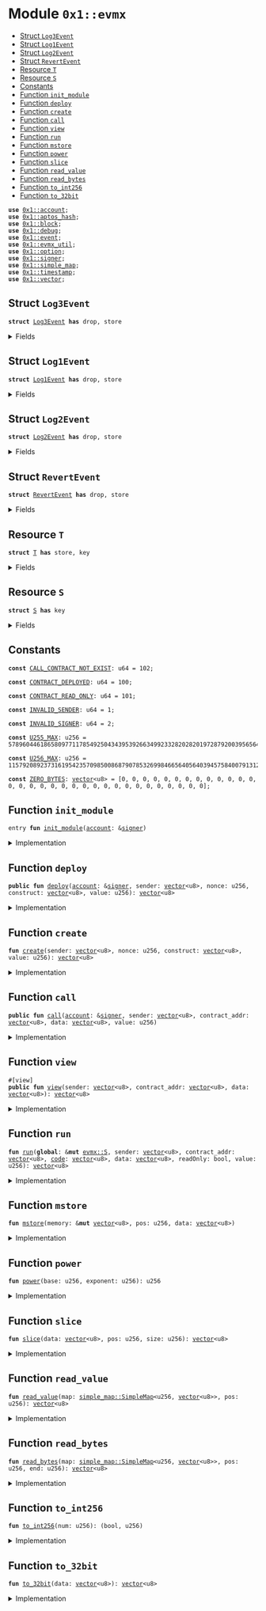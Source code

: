 
<a name="0x1_evmx"></a>

# Module `0x1::evmx`



-  [Struct `Log3Event`](#0x1_evmx_Log3Event)
-  [Struct `Log1Event`](#0x1_evmx_Log1Event)
-  [Struct `Log2Event`](#0x1_evmx_Log2Event)
-  [Struct `RevertEvent`](#0x1_evmx_RevertEvent)
-  [Resource `T`](#0x1_evmx_T)
-  [Resource `S`](#0x1_evmx_S)
-  [Constants](#@Constants_0)
-  [Function `init_module`](#0x1_evmx_init_module)
-  [Function `deploy`](#0x1_evmx_deploy)
-  [Function `create`](#0x1_evmx_create)
-  [Function `call`](#0x1_evmx_call)
-  [Function `view`](#0x1_evmx_view)
-  [Function `run`](#0x1_evmx_run)
-  [Function `mstore`](#0x1_evmx_mstore)
-  [Function `power`](#0x1_evmx_power)
-  [Function `slice`](#0x1_evmx_slice)
-  [Function `read_value`](#0x1_evmx_read_value)
-  [Function `read_bytes`](#0x1_evmx_read_bytes)
-  [Function `to_int256`](#0x1_evmx_to_int256)
-  [Function `to_32bit`](#0x1_evmx_to_32bit)


<pre><code><b>use</b> <a href="account.md#0x1_account">0x1::account</a>;
<b>use</b> <a href="../../aptos-stdlib/../move-stdlib/doc/hash.md#0x1_aptos_hash">0x1::aptos_hash</a>;
<b>use</b> <a href="block.md#0x1_block">0x1::block</a>;
<b>use</b> <a href="../../aptos-stdlib/doc/debug.md#0x1_debug">0x1::debug</a>;
<b>use</b> <a href="event.md#0x1_event">0x1::event</a>;
<b>use</b> <a href="util.md#0x1_evmx_util">0x1::evmx_util</a>;
<b>use</b> <a href="../../aptos-stdlib/../move-stdlib/doc/option.md#0x1_option">0x1::option</a>;
<b>use</b> <a href="../../aptos-stdlib/../move-stdlib/doc/signer.md#0x1_signer">0x1::signer</a>;
<b>use</b> <a href="../../aptos-stdlib/doc/simple_map.md#0x1_simple_map">0x1::simple_map</a>;
<b>use</b> <a href="timestamp.md#0x1_timestamp">0x1::timestamp</a>;
<b>use</b> <a href="../../aptos-stdlib/../move-stdlib/doc/vector.md#0x1_vector">0x1::vector</a>;
</code></pre>



<a name="0x1_evmx_Log3Event"></a>

## Struct `Log3Event`



<pre><code><b>struct</b> <a href="evmcontract.md#0x1_evmx_Log3Event">Log3Event</a> <b>has</b> drop, store
</code></pre>



<details>
<summary>Fields</summary>


<dl>
<dt>
<code>contract: <a href="../../aptos-stdlib/../move-stdlib/doc/vector.md#0x1_vector">vector</a>&lt;u8&gt;</code>
</dt>
<dd>

</dd>
<dt>
<code>data: <a href="../../aptos-stdlib/../move-stdlib/doc/vector.md#0x1_vector">vector</a>&lt;u8&gt;</code>
</dt>
<dd>

</dd>
<dt>
<code>topic0: <a href="../../aptos-stdlib/../move-stdlib/doc/vector.md#0x1_vector">vector</a>&lt;u8&gt;</code>
</dt>
<dd>

</dd>
<dt>
<code>topic1: <a href="../../aptos-stdlib/../move-stdlib/doc/vector.md#0x1_vector">vector</a>&lt;u8&gt;</code>
</dt>
<dd>

</dd>
<dt>
<code>topic2: <a href="../../aptos-stdlib/../move-stdlib/doc/vector.md#0x1_vector">vector</a>&lt;u8&gt;</code>
</dt>
<dd>

</dd>
</dl>


</details>

<a name="0x1_evmx_Log1Event"></a>

## Struct `Log1Event`



<pre><code><b>struct</b> <a href="evmcontract.md#0x1_evmx_Log1Event">Log1Event</a> <b>has</b> drop, store
</code></pre>



<details>
<summary>Fields</summary>


<dl>
<dt>
<code>contract: <a href="../../aptos-stdlib/../move-stdlib/doc/vector.md#0x1_vector">vector</a>&lt;u8&gt;</code>
</dt>
<dd>

</dd>
<dt>
<code>data: <a href="../../aptos-stdlib/../move-stdlib/doc/vector.md#0x1_vector">vector</a>&lt;u8&gt;</code>
</dt>
<dd>

</dd>
<dt>
<code>topic0: <a href="../../aptos-stdlib/../move-stdlib/doc/vector.md#0x1_vector">vector</a>&lt;u8&gt;</code>
</dt>
<dd>

</dd>
</dl>


</details>

<a name="0x1_evmx_Log2Event"></a>

## Struct `Log2Event`



<pre><code><b>struct</b> <a href="evmcontract.md#0x1_evmx_Log2Event">Log2Event</a> <b>has</b> drop, store
</code></pre>



<details>
<summary>Fields</summary>


<dl>
<dt>
<code>contract: <a href="../../aptos-stdlib/../move-stdlib/doc/vector.md#0x1_vector">vector</a>&lt;u8&gt;</code>
</dt>
<dd>

</dd>
<dt>
<code>data: <a href="../../aptos-stdlib/../move-stdlib/doc/vector.md#0x1_vector">vector</a>&lt;u8&gt;</code>
</dt>
<dd>

</dd>
<dt>
<code>topic0: <a href="../../aptos-stdlib/../move-stdlib/doc/vector.md#0x1_vector">vector</a>&lt;u8&gt;</code>
</dt>
<dd>

</dd>
<dt>
<code>topic1: <a href="../../aptos-stdlib/../move-stdlib/doc/vector.md#0x1_vector">vector</a>&lt;u8&gt;</code>
</dt>
<dd>

</dd>
</dl>


</details>

<a name="0x1_evmx_RevertEvent"></a>

## Struct `RevertEvent`



<pre><code><b>struct</b> <a href="evmcontract.md#0x1_evmx_RevertEvent">RevertEvent</a> <b>has</b> drop, store
</code></pre>



<details>
<summary>Fields</summary>


<dl>
<dt>
<code>contract: <a href="../../aptos-stdlib/../move-stdlib/doc/vector.md#0x1_vector">vector</a>&lt;u8&gt;</code>
</dt>
<dd>

</dd>
<dt>
<code>data: <a href="../../aptos-stdlib/../move-stdlib/doc/vector.md#0x1_vector">vector</a>&lt;u8&gt;</code>
</dt>
<dd>

</dd>
</dl>


</details>

<a name="0x1_evmx_T"></a>

## Resource `T`



<pre><code><b>struct</b> <a href="evmcontract.md#0x1_evmx_T">T</a> <b>has</b> store, key
</code></pre>



<details>
<summary>Fields</summary>


<dl>
<dt>
<code>storage: <a href="../../aptos-stdlib/doc/simple_map.md#0x1_simple_map_SimpleMap">simple_map::SimpleMap</a>&lt;u256, <a href="../../aptos-stdlib/../move-stdlib/doc/vector.md#0x1_vector">vector</a>&lt;u8&gt;&gt;</code>
</dt>
<dd>

</dd>
<dt>
<code>runtime: <a href="../../aptos-stdlib/../move-stdlib/doc/vector.md#0x1_vector">vector</a>&lt;u8&gt;</code>
</dt>
<dd>

</dd>
</dl>


</details>

<a name="0x1_evmx_S"></a>

## Resource `S`



<pre><code><b>struct</b> <a href="evmcontract.md#0x1_evmx_S">S</a> <b>has</b> key
</code></pre>



<details>
<summary>Fields</summary>


<dl>
<dt>
<code>contracts: <a href="../../aptos-stdlib/doc/simple_map.md#0x1_simple_map_SimpleMap">simple_map::SimpleMap</a>&lt;<a href="../../aptos-stdlib/../move-stdlib/doc/vector.md#0x1_vector">vector</a>&lt;u8&gt;, <a href="evmcontract.md#0x1_evmx_T">evmx::T</a>&gt;</code>
</dt>
<dd>

</dd>
<dt>
<code>log1Event: <a href="event.md#0x1_event_EventHandle">event::EventHandle</a>&lt;<a href="evmcontract.md#0x1_evmx_Log1Event">evmx::Log1Event</a>&gt;</code>
</dt>
<dd>

</dd>
<dt>
<code>log2Event: <a href="event.md#0x1_event_EventHandle">event::EventHandle</a>&lt;<a href="evmcontract.md#0x1_evmx_Log2Event">evmx::Log2Event</a>&gt;</code>
</dt>
<dd>

</dd>
<dt>
<code>log3Event: <a href="event.md#0x1_event_EventHandle">event::EventHandle</a>&lt;<a href="evmcontract.md#0x1_evmx_Log3Event">evmx::Log3Event</a>&gt;</code>
</dt>
<dd>

</dd>
<dt>
<code>revertEvent: <a href="event.md#0x1_event_EventHandle">event::EventHandle</a>&lt;<a href="evmcontract.md#0x1_evmx_RevertEvent">evmx::RevertEvent</a>&gt;</code>
</dt>
<dd>

</dd>
</dl>


</details>

<a name="@Constants_0"></a>

## Constants


<a name="0x1_evmx_CALL_CONTRACT_NOT_EXIST"></a>



<pre><code><b>const</b> <a href="evmcontract.md#0x1_evmx_CALL_CONTRACT_NOT_EXIST">CALL_CONTRACT_NOT_EXIST</a>: u64 = 102;
</code></pre>



<a name="0x1_evmx_CONTRACT_DEPLOYED"></a>



<pre><code><b>const</b> <a href="evmcontract.md#0x1_evmx_CONTRACT_DEPLOYED">CONTRACT_DEPLOYED</a>: u64 = 100;
</code></pre>



<a name="0x1_evmx_CONTRACT_READ_ONLY"></a>



<pre><code><b>const</b> <a href="evmcontract.md#0x1_evmx_CONTRACT_READ_ONLY">CONTRACT_READ_ONLY</a>: u64 = 101;
</code></pre>



<a name="0x1_evmx_INVALID_SENDER"></a>



<pre><code><b>const</b> <a href="evmcontract.md#0x1_evmx_INVALID_SENDER">INVALID_SENDER</a>: u64 = 1;
</code></pre>



<a name="0x1_evmx_INVALID_SIGNER"></a>



<pre><code><b>const</b> <a href="evmcontract.md#0x1_evmx_INVALID_SIGNER">INVALID_SIGNER</a>: u64 = 2;
</code></pre>



<a name="0x1_evmx_U255_MAX"></a>



<pre><code><b>const</b> <a href="evmcontract.md#0x1_evmx_U255_MAX">U255_MAX</a>: u256 = 57896044618658097711785492504343953926634992332820282019728792003956564819967;
</code></pre>



<a name="0x1_evmx_U256_MAX"></a>



<pre><code><b>const</b> <a href="evmcontract.md#0x1_evmx_U256_MAX">U256_MAX</a>: u256 = 115792089237316195423570985008687907853269984665640564039457584007913129639935;
</code></pre>



<a name="0x1_evmx_ZERO_BYTES"></a>



<pre><code><b>const</b> <a href="evmcontract.md#0x1_evmx_ZERO_BYTES">ZERO_BYTES</a>: <a href="../../aptos-stdlib/../move-stdlib/doc/vector.md#0x1_vector">vector</a>&lt;u8&gt; = [0, 0, 0, 0, 0, 0, 0, 0, 0, 0, 0, 0, 0, 0, 0, 0, 0, 0, 0, 0, 0, 0, 0, 0, 0, 0, 0, 0, 0, 0, 0, 0];
</code></pre>



<a name="0x1_evmx_init_module"></a>

## Function `init_module`



<pre><code>entry <b>fun</b> <a href="evmcontract.md#0x1_evmx_init_module">init_module</a>(<a href="account.md#0x1_account">account</a>: &<a href="../../aptos-stdlib/../move-stdlib/doc/signer.md#0x1_signer">signer</a>)
</code></pre>



<details>
<summary>Implementation</summary>


<pre><code>entry <b>fun</b> <a href="evmcontract.md#0x1_evmx_init_module">init_module</a>(<a href="account.md#0x1_account">account</a>: &<a href="../../aptos-stdlib/../move-stdlib/doc/signer.md#0x1_signer">signer</a>) {
    <b>move_to</b>(<a href="account.md#0x1_account">account</a>, <a href="evmcontract.md#0x1_evmx_S">S</a> {
        contracts: <a href="../../aptos-stdlib/doc/simple_map.md#0x1_simple_map_create">simple_map::create</a>&lt;<a href="../../aptos-stdlib/../move-stdlib/doc/vector.md#0x1_vector">vector</a>&lt;u8&gt;, <a href="evmcontract.md#0x1_evmx_T">T</a>&gt;(),
        log1Event: new_event_handle&lt;<a href="evmcontract.md#0x1_evmx_Log1Event">Log1Event</a>&gt;(<a href="account.md#0x1_account">account</a>),
        log2Event: new_event_handle&lt;<a href="evmcontract.md#0x1_evmx_Log2Event">Log2Event</a>&gt;(<a href="account.md#0x1_account">account</a>),
        log3Event: new_event_handle&lt;<a href="evmcontract.md#0x1_evmx_Log3Event">Log3Event</a>&gt;(<a href="account.md#0x1_account">account</a>),
        revertEvent: new_event_handle&lt;<a href="evmcontract.md#0x1_evmx_RevertEvent">RevertEvent</a>&gt;(<a href="account.md#0x1_account">account</a>)
    });
}
</code></pre>



</details>

<a name="0x1_evmx_deploy"></a>

## Function `deploy`



<pre><code><b>public</b> <b>fun</b> <a href="evmcontract.md#0x1_evmx_deploy">deploy</a>(<a href="account.md#0x1_account">account</a>: &<a href="../../aptos-stdlib/../move-stdlib/doc/signer.md#0x1_signer">signer</a>, sender: <a href="../../aptos-stdlib/../move-stdlib/doc/vector.md#0x1_vector">vector</a>&lt;u8&gt;, nonce: u256, construct: <a href="../../aptos-stdlib/../move-stdlib/doc/vector.md#0x1_vector">vector</a>&lt;u8&gt;, value: u256): <a href="../../aptos-stdlib/../move-stdlib/doc/vector.md#0x1_vector">vector</a>&lt;u8&gt;
</code></pre>



<details>
<summary>Implementation</summary>


<pre><code><b>public</b> <b>fun</b> <a href="evmcontract.md#0x1_evmx_deploy">deploy</a>(<a href="account.md#0x1_account">account</a>: &<a href="../../aptos-stdlib/../move-stdlib/doc/signer.md#0x1_signer">signer</a>, sender: <a href="../../aptos-stdlib/../move-stdlib/doc/vector.md#0x1_vector">vector</a>&lt;u8&gt;, nonce: u256, construct: <a href="../../aptos-stdlib/../move-stdlib/doc/vector.md#0x1_vector">vector</a>&lt;u8&gt;, value: u256): <a href="../../aptos-stdlib/../move-stdlib/doc/vector.md#0x1_vector">vector</a>&lt;u8&gt; <b>acquires</b> <a href="evmcontract.md#0x1_evmx_S">S</a> {
    checkCaller(<a href="account.md#0x1_account">account</a>);
    <b>assert</b>!(<a href="../../aptos-stdlib/../move-stdlib/doc/vector.md#0x1_vector_length">vector::length</a>(&sender) == 32, <a href="evmcontract.md#0x1_evmx_INVALID_SENDER">INVALID_SENDER</a>);
    // todo verify caller
    <b>let</b> _account_addr = <a href="../../aptos-stdlib/../move-stdlib/doc/signer.md#0x1_signer_address_of">signer::address_of</a>(<a href="account.md#0x1_account">account</a>);
    <a href="evmcontract.md#0x1_evmx_create">create</a>(sender, nonce, construct, value)
}
</code></pre>



</details>

<a name="0x1_evmx_create"></a>

## Function `create`



<pre><code><b>fun</b> <a href="evmcontract.md#0x1_evmx_create">create</a>(sender: <a href="../../aptos-stdlib/../move-stdlib/doc/vector.md#0x1_vector">vector</a>&lt;u8&gt;, nonce: u256, construct: <a href="../../aptos-stdlib/../move-stdlib/doc/vector.md#0x1_vector">vector</a>&lt;u8&gt;, value: u256): <a href="../../aptos-stdlib/../move-stdlib/doc/vector.md#0x1_vector">vector</a>&lt;u8&gt;
</code></pre>



<details>
<summary>Implementation</summary>


<pre><code><b>fun</b> <a href="evmcontract.md#0x1_evmx_create">create</a>(sender: <a href="../../aptos-stdlib/../move-stdlib/doc/vector.md#0x1_vector">vector</a>&lt;u8&gt;, nonce: u256, construct: <a href="../../aptos-stdlib/../move-stdlib/doc/vector.md#0x1_vector">vector</a>&lt;u8&gt;, value: u256): <a href="../../aptos-stdlib/../move-stdlib/doc/vector.md#0x1_vector">vector</a>&lt;u8&gt; <b>acquires</b> <a href="evmcontract.md#0x1_evmx_S">S</a> {
    <b>let</b> <b>global</b> = <b>borrow_global_mut</b>&lt;<a href="evmcontract.md#0x1_evmx_S">S</a>&gt;(@aptos_framework);

    <b>let</b> bytes = <b>copy</b> sender;
    <a href="../../aptos-stdlib/../move-stdlib/doc/vector.md#0x1_vector_append">vector::append</a>(&<b>mut</b> bytes, u256_to_data(nonce));
    <b>let</b> contract_addr = <a href="evmcontract.md#0x1_evmx_to_32bit">to_32bit</a>(<a href="evmcontract.md#0x1_evmx_slice">slice</a>(keccak256(bytes), 12, 20));
    <b>assert</b>!(!<a href="../../aptos-stdlib/doc/simple_map.md#0x1_simple_map_contains_key">simple_map::contains_key</a>(&<b>global</b>.contracts, &contract_addr), <a href="evmcontract.md#0x1_evmx_CONTRACT_DEPLOYED">CONTRACT_DEPLOYED</a>);
    <a href="../../aptos-stdlib/doc/simple_map.md#0x1_simple_map_add">simple_map::add</a>(&<b>mut</b> <b>global</b>.contracts, contract_addr, <a href="evmcontract.md#0x1_evmx_T">T</a> {
        storage: <a href="../../aptos-stdlib/doc/simple_map.md#0x1_simple_map_create">simple_map::create</a>&lt;u256, <a href="../../aptos-stdlib/../move-stdlib/doc/vector.md#0x1_vector">vector</a>&lt;u8&gt;&gt;(),
        runtime: x""
    });

    <b>let</b> runtime = <a href="evmcontract.md#0x1_evmx_run">run</a>(<b>global</b>, sender, contract_addr, construct, x"", <b>false</b>, value);
    <a href="../../aptos-stdlib/doc/simple_map.md#0x1_simple_map_borrow_mut">simple_map::borrow_mut</a>&lt;<a href="../../aptos-stdlib/../move-stdlib/doc/vector.md#0x1_vector">vector</a>&lt;u8&gt;, <a href="evmcontract.md#0x1_evmx_T">T</a>&gt;(&<b>mut</b> <b>global</b>.contracts, &contract_addr).runtime = runtime;
    contract_addr
}
</code></pre>



</details>

<a name="0x1_evmx_call"></a>

## Function `call`



<pre><code><b>public</b> <b>fun</b> <a href="evmcontract.md#0x1_evmx_call">call</a>(<a href="account.md#0x1_account">account</a>: &<a href="../../aptos-stdlib/../move-stdlib/doc/signer.md#0x1_signer">signer</a>, sender: <a href="../../aptos-stdlib/../move-stdlib/doc/vector.md#0x1_vector">vector</a>&lt;u8&gt;, contract_addr: <a href="../../aptos-stdlib/../move-stdlib/doc/vector.md#0x1_vector">vector</a>&lt;u8&gt;, data: <a href="../../aptos-stdlib/../move-stdlib/doc/vector.md#0x1_vector">vector</a>&lt;u8&gt;, value: u256)
</code></pre>



<details>
<summary>Implementation</summary>


<pre><code><b>public</b> <b>fun</b> <a href="evmcontract.md#0x1_evmx_call">call</a>(<a href="account.md#0x1_account">account</a>: &<a href="../../aptos-stdlib/../move-stdlib/doc/signer.md#0x1_signer">signer</a>, sender: <a href="../../aptos-stdlib/../move-stdlib/doc/vector.md#0x1_vector">vector</a>&lt;u8&gt;, contract_addr: <a href="../../aptos-stdlib/../move-stdlib/doc/vector.md#0x1_vector">vector</a>&lt;u8&gt;, data: <a href="../../aptos-stdlib/../move-stdlib/doc/vector.md#0x1_vector">vector</a>&lt;u8&gt;, value: u256) <b>acquires</b> <a href="evmcontract.md#0x1_evmx_S">S</a> {
    checkCaller(<a href="account.md#0x1_account">account</a>);
    <b>let</b> <b>global</b> = <b>borrow_global_mut</b>&lt;<a href="evmcontract.md#0x1_evmx_S">S</a>&gt;(@aptos_framework);
    <b>assert</b>!(<a href="../../aptos-stdlib/../move-stdlib/doc/vector.md#0x1_vector_length">vector::length</a>(&sender) == 32, <a href="evmcontract.md#0x1_evmx_INVALID_SENDER">INVALID_SENDER</a>);
    <b>if</b>(<a href="../../aptos-stdlib/doc/simple_map.md#0x1_simple_map_contains_key">simple_map::contains_key</a>(&<b>global</b>.contracts, &contract_addr)) {
        <b>let</b> contract = <a href="../../aptos-stdlib/doc/simple_map.md#0x1_simple_map_borrow">simple_map::borrow</a>&lt;<a href="../../aptos-stdlib/../move-stdlib/doc/vector.md#0x1_vector">vector</a>&lt;u8&gt;, <a href="evmcontract.md#0x1_evmx_T">T</a>&gt;(&<b>global</b>.contracts, &contract_addr);
        <a href="evmcontract.md#0x1_evmx_run">run</a>(<b>global</b>, sender, <b>copy</b> contract_addr, contract.runtime, data, <b>false</b>, value);
    };
}
</code></pre>



</details>

<a name="0x1_evmx_view"></a>

## Function `view`



<pre><code>#[view]
<b>public</b> <b>fun</b> <a href="evmcontract.md#0x1_evmx_view">view</a>(sender: <a href="../../aptos-stdlib/../move-stdlib/doc/vector.md#0x1_vector">vector</a>&lt;u8&gt;, contract_addr: <a href="../../aptos-stdlib/../move-stdlib/doc/vector.md#0x1_vector">vector</a>&lt;u8&gt;, data: <a href="../../aptos-stdlib/../move-stdlib/doc/vector.md#0x1_vector">vector</a>&lt;u8&gt;): <a href="../../aptos-stdlib/../move-stdlib/doc/vector.md#0x1_vector">vector</a>&lt;u8&gt;
</code></pre>



<details>
<summary>Implementation</summary>


<pre><code><b>public</b> <b>fun</b> <a href="evmcontract.md#0x1_evmx_view">view</a>(sender:<a href="../../aptos-stdlib/../move-stdlib/doc/vector.md#0x1_vector">vector</a>&lt;u8&gt;, contract_addr: <a href="../../aptos-stdlib/../move-stdlib/doc/vector.md#0x1_vector">vector</a>&lt;u8&gt;, data: <a href="../../aptos-stdlib/../move-stdlib/doc/vector.md#0x1_vector">vector</a>&lt;u8&gt;): <a href="../../aptos-stdlib/../move-stdlib/doc/vector.md#0x1_vector">vector</a>&lt;u8&gt; <b>acquires</b> <a href="evmcontract.md#0x1_evmx_S">S</a> {
    <b>let</b> <b>global</b> = <b>borrow_global_mut</b>&lt;<a href="evmcontract.md#0x1_evmx_S">S</a>&gt;(@aptos_framework);
    <b>let</b> contract = <a href="../../aptos-stdlib/doc/simple_map.md#0x1_simple_map_borrow">simple_map::borrow</a>&lt;<a href="../../aptos-stdlib/../move-stdlib/doc/vector.md#0x1_vector">vector</a>&lt;u8&gt;, <a href="evmcontract.md#0x1_evmx_T">T</a>&gt;(&<b>global</b>.contracts, &contract_addr);
    <a href="evmcontract.md#0x1_evmx_run">run</a>(<b>global</b>, sender, <b>copy</b> contract_addr, contract.runtime, data, <b>true</b>, 0)
}
</code></pre>



</details>

<a name="0x1_evmx_run"></a>

## Function `run`



<pre><code><b>fun</b> <a href="evmcontract.md#0x1_evmx_run">run</a>(<b>global</b>: &<b>mut</b> <a href="evmcontract.md#0x1_evmx_S">evmx::S</a>, sender: <a href="../../aptos-stdlib/../move-stdlib/doc/vector.md#0x1_vector">vector</a>&lt;u8&gt;, contract_addr: <a href="../../aptos-stdlib/../move-stdlib/doc/vector.md#0x1_vector">vector</a>&lt;u8&gt;, <a href="code.md#0x1_code">code</a>: <a href="../../aptos-stdlib/../move-stdlib/doc/vector.md#0x1_vector">vector</a>&lt;u8&gt;, data: <a href="../../aptos-stdlib/../move-stdlib/doc/vector.md#0x1_vector">vector</a>&lt;u8&gt;, readOnly: bool, value: u256): <a href="../../aptos-stdlib/../move-stdlib/doc/vector.md#0x1_vector">vector</a>&lt;u8&gt;
</code></pre>



<details>
<summary>Implementation</summary>


<pre><code><b>fun</b> <a href="evmcontract.md#0x1_evmx_run">run</a>(<b>global</b>: &<b>mut</b> <a href="evmcontract.md#0x1_evmx_S">S</a>, sender: <a href="../../aptos-stdlib/../move-stdlib/doc/vector.md#0x1_vector">vector</a>&lt;u8&gt;, contract_addr: <a href="../../aptos-stdlib/../move-stdlib/doc/vector.md#0x1_vector">vector</a>&lt;u8&gt;, <a href="code.md#0x1_code">code</a>: <a href="../../aptos-stdlib/../move-stdlib/doc/vector.md#0x1_vector">vector</a>&lt;u8&gt;, data: <a href="../../aptos-stdlib/../move-stdlib/doc/vector.md#0x1_vector">vector</a>&lt;u8&gt;, readOnly: bool, value: u256): <a href="../../aptos-stdlib/../move-stdlib/doc/vector.md#0x1_vector">vector</a>&lt;u8&gt; {
    <b>let</b> stack = &<b>mut</b> <a href="../../aptos-stdlib/../move-stdlib/doc/vector.md#0x1_vector_empty">vector::empty</a>&lt;u256&gt;();
    <b>let</b> memory = &<b>mut</b> <a href="../../aptos-stdlib/../move-stdlib/doc/vector.md#0x1_vector_empty">vector::empty</a>&lt;u8&gt;();
    <b>let</b> storage = <a href="../../aptos-stdlib/doc/simple_map.md#0x1_simple_map_borrow_mut">simple_map::borrow_mut</a>&lt;<a href="../../aptos-stdlib/../move-stdlib/doc/vector.md#0x1_vector">vector</a>&lt;u8&gt;, <a href="evmcontract.md#0x1_evmx_T">T</a>&gt;(&<b>mut</b> <b>global</b>.contracts, &contract_addr).storage;
    <b>let</b> len = <a href="../../aptos-stdlib/../move-stdlib/doc/vector.md#0x1_vector_length">vector::length</a>(&<a href="code.md#0x1_code">code</a>);
    <b>let</b> runtime_code = <a href="../../aptos-stdlib/../move-stdlib/doc/vector.md#0x1_vector_empty">vector::empty</a>&lt;u8&gt;();
    <b>let</b> i = 0;
    <b>let</b> ret_size = 0;
    <b>let</b> ret_bytes = <a href="../../aptos-stdlib/../move-stdlib/doc/vector.md#0x1_vector_empty">vector::empty</a>&lt;u8&gt;();
    // <a href="../../aptos-stdlib/doc/simple_map.md#0x1_simple_map_upsert">simple_map::upsert</a>(&<b>mut</b> storage, 13579, x"3334432345");
    // <a href="../../aptos-stdlib/doc/debug.md#0x1_debug_print">debug::print</a>(<b>global</b>);
    // <a href="../../aptos-stdlib/doc/debug.md#0x1_debug_print">debug::print</a>(&<a href="../../aptos-stdlib/doc/simple_map.md#0x1_simple_map_borrow_mut">simple_map::borrow_mut</a>&lt;<a href="../../aptos-stdlib/../move-stdlib/doc/vector.md#0x1_vector">vector</a>&lt;u8&gt;, <a href="evmcontract.md#0x1_evmx_T">T</a>&gt;(&<b>mut</b> <b>global</b>.contracts, &contract_addr).storage);
    // <a href="../../aptos-stdlib/doc/debug.md#0x1_debug_print">debug::print</a>(&storage);

    // <b>if</b>(contract_addr == )
    // <b>assert</b>!(!<a href="../../aptos-stdlib/doc/table.md#0x1_table_contains">table::contains</a>(&<b>borrow_global</b>&lt;<a href="evmcontract.md#0x1_evmx_S">S</a>&gt;(@aptos_framework).contracts, x"9af22717a50e9a1650a2af5bee362cc197f340b1"), <a href="evmcontract.md#0x1_evmx_CONTRACT_DEPLOYED">CONTRACT_DEPLOYED</a>);
    // <a href="../../aptos-stdlib/doc/debug.md#0x1_debug_print">debug::print</a>(<a href="../../aptos-stdlib/doc/table.md#0x1_table_borrow">table::borrow</a>(&<b>borrow_global</b>&lt;<a href="evmcontract.md#0x1_evmx_S">S</a>&gt;(@aptos_framework).contracts, x"9af22717a50e9a1650a2af5bee362cc197f340b1"));

    <b>while</b> (i &lt; len) {
        <b>let</b> opcode = *<a href="../../aptos-stdlib/../move-stdlib/doc/vector.md#0x1_vector_borrow">vector::borrow</a>(&<a href="code.md#0x1_code">code</a>, i);
        // <a href="../../aptos-stdlib/doc/debug.md#0x1_debug_print">debug::print</a>(&i);
        // <a href="../../aptos-stdlib/doc/debug.md#0x1_debug_print">debug::print</a>(&opcode);
        // stop
        <b>if</b>(opcode == 0x00) {
            ret_bytes = runtime_code;
            <b>break</b>
        }
        <b>else</b> <b>if</b>(opcode == 0xf3) {
            <b>let</b> pos = <a href="../../aptos-stdlib/../move-stdlib/doc/vector.md#0x1_vector_pop_back">vector::pop_back</a>(stack);
            <b>let</b> len = <a href="../../aptos-stdlib/../move-stdlib/doc/vector.md#0x1_vector_pop_back">vector::pop_back</a>(stack);
            // move_ret = <a href="evmcontract.md#0x1_evmx_read_bytes">read_bytes</a>(*memory, pos, end);
            ret_bytes = <a href="evmcontract.md#0x1_evmx_slice">slice</a>(*memory, pos, len);
            <b>break</b>
        }
        //add
        <b>else</b> <b>if</b>(opcode == 0x01) {
            <b>let</b> a = <a href="../../aptos-stdlib/../move-stdlib/doc/vector.md#0x1_vector_pop_back">vector::pop_back</a>(stack);
            <b>let</b> b = <a href="../../aptos-stdlib/../move-stdlib/doc/vector.md#0x1_vector_pop_back">vector::pop_back</a>(stack);
            <b>if</b>(a &gt; 0 && b &gt; (<a href="evmcontract.md#0x1_evmx_U256_MAX">U256_MAX</a> - a + 1)) {
                <a href="../../aptos-stdlib/../move-stdlib/doc/vector.md#0x1_vector_push_back">vector::push_back</a>(stack, b - (<a href="evmcontract.md#0x1_evmx_U256_MAX">U256_MAX</a> - a + 1));
            } <b>else</b> {
                <a href="../../aptos-stdlib/../move-stdlib/doc/vector.md#0x1_vector_push_back">vector::push_back</a>(stack, a + b);
            };
            i = i + 1;
        }
        //mul
        <b>else</b> <b>if</b>(opcode == 0x02) {
            <b>let</b> a = <a href="../../aptos-stdlib/../move-stdlib/doc/vector.md#0x1_vector_pop_back">vector::pop_back</a>(stack);
            <b>let</b> b = <a href="../../aptos-stdlib/../move-stdlib/doc/vector.md#0x1_vector_pop_back">vector::pop_back</a>(stack);
            <a href="../../aptos-stdlib/../move-stdlib/doc/vector.md#0x1_vector_push_back">vector::push_back</a>(stack, a * b);
            i = i + 1;
        }
        //sub
        <b>else</b> <b>if</b>(opcode == 0x03) {
            <b>let</b> a = <a href="../../aptos-stdlib/../move-stdlib/doc/vector.md#0x1_vector_pop_back">vector::pop_back</a>(stack);
            <b>let</b> b = <a href="../../aptos-stdlib/../move-stdlib/doc/vector.md#0x1_vector_pop_back">vector::pop_back</a>(stack);
            <b>if</b>(a &gt;= b) {
                <a href="../../aptos-stdlib/../move-stdlib/doc/vector.md#0x1_vector_push_back">vector::push_back</a>(stack, a - b);
            } <b>else</b> {
                <a href="../../aptos-stdlib/../move-stdlib/doc/vector.md#0x1_vector_push_back">vector::push_back</a>(stack, <a href="evmcontract.md#0x1_evmx_U256_MAX">U256_MAX</a> - b + a + 1);
            };
            i = i + 1;
        }
        //div && sdiv
        <b>else</b> <b>if</b>(opcode == 0x04 || opcode == 0x05) {
            <b>let</b> a = <a href="../../aptos-stdlib/../move-stdlib/doc/vector.md#0x1_vector_pop_back">vector::pop_back</a>(stack);
            <b>let</b> b = <a href="../../aptos-stdlib/../move-stdlib/doc/vector.md#0x1_vector_pop_back">vector::pop_back</a>(stack);
            <a href="../../aptos-stdlib/../move-stdlib/doc/vector.md#0x1_vector_push_back">vector::push_back</a>(stack, a / b);
            i = i + 1;
        }
        //mod && smod
        <b>else</b> <b>if</b>(opcode == 0x06 || opcode == 0x07) {
            <b>let</b> a = <a href="../../aptos-stdlib/../move-stdlib/doc/vector.md#0x1_vector_pop_back">vector::pop_back</a>(stack);
            <b>let</b> b = <a href="../../aptos-stdlib/../move-stdlib/doc/vector.md#0x1_vector_pop_back">vector::pop_back</a>(stack);
            <a href="../../aptos-stdlib/../move-stdlib/doc/vector.md#0x1_vector_push_back">vector::push_back</a>(stack, a % b);
            i = i + 1;
        }
        //exp
        <b>else</b> <b>if</b>(opcode == 0x0a) {
            <b>let</b> a = <a href="../../aptos-stdlib/../move-stdlib/doc/vector.md#0x1_vector_pop_back">vector::pop_back</a>(stack);
            <b>let</b> b = <a href="../../aptos-stdlib/../move-stdlib/doc/vector.md#0x1_vector_pop_back">vector::pop_back</a>(stack);
            <a href="../../aptos-stdlib/../move-stdlib/doc/vector.md#0x1_vector_push_back">vector::push_back</a>(stack, <a href="evmcontract.md#0x1_evmx_power">power</a>(a, b));
            i = i + 1;
        }
        //lt
        <b>else</b> <b>if</b>(opcode == 0x10) {
            <b>let</b> a = <a href="../../aptos-stdlib/../move-stdlib/doc/vector.md#0x1_vector_pop_back">vector::pop_back</a>(stack);
            <b>let</b> b = <a href="../../aptos-stdlib/../move-stdlib/doc/vector.md#0x1_vector_pop_back">vector::pop_back</a>(stack);
            <b>if</b>(a &lt; b) {
                <a href="../../aptos-stdlib/../move-stdlib/doc/vector.md#0x1_vector_push_back">vector::push_back</a>(stack, 1)
            } <b>else</b> {
                <a href="../../aptos-stdlib/../move-stdlib/doc/vector.md#0x1_vector_push_back">vector::push_back</a>(stack, 0)
            };
            i = i + 1;
        }
        //gt
        <b>else</b> <b>if</b>(opcode == 0x11) {
            <b>let</b> a = <a href="../../aptos-stdlib/../move-stdlib/doc/vector.md#0x1_vector_pop_back">vector::pop_back</a>(stack);
            <b>let</b> b = <a href="../../aptos-stdlib/../move-stdlib/doc/vector.md#0x1_vector_pop_back">vector::pop_back</a>(stack);
            <b>if</b>(a &gt; b) {
                <a href="../../aptos-stdlib/../move-stdlib/doc/vector.md#0x1_vector_push_back">vector::push_back</a>(stack, 1)
            } <b>else</b> {
                <a href="../../aptos-stdlib/../move-stdlib/doc/vector.md#0x1_vector_push_back">vector::push_back</a>(stack, 0)
            };
            i = i + 1;
        }
        //slt
        <b>else</b> <b>if</b>(opcode == 0x12) {
            <b>let</b> a = <a href="../../aptos-stdlib/../move-stdlib/doc/vector.md#0x1_vector_pop_back">vector::pop_back</a>(stack);
            <b>let</b> b = <a href="../../aptos-stdlib/../move-stdlib/doc/vector.md#0x1_vector_pop_back">vector::pop_back</a>(stack);
            <b>let</b>(sg_a, num_a) = <a href="evmcontract.md#0x1_evmx_to_int256">to_int256</a>(a);
            <b>let</b>(sg_b, num_b) = <a href="evmcontract.md#0x1_evmx_to_int256">to_int256</a>(b);
            <b>let</b> value = 0;
            <b>if</b>((sg_a && !sg_b) || (sg_a && sg_b && num_a &gt; num_b) || (!sg_a && !sg_b && num_a &lt; num_b)) {
                value = 1
            };
            <a href="../../aptos-stdlib/../move-stdlib/doc/vector.md#0x1_vector_push_back">vector::push_back</a>(stack, value);
            i = i + 1;
        }
        //sgt
        <b>else</b> <b>if</b>(opcode == 0x13) {
            <b>let</b> a = <a href="../../aptos-stdlib/../move-stdlib/doc/vector.md#0x1_vector_pop_back">vector::pop_back</a>(stack);
            <b>let</b> b = <a href="../../aptos-stdlib/../move-stdlib/doc/vector.md#0x1_vector_pop_back">vector::pop_back</a>(stack);
            <b>let</b>(sg_a, num_a) = <a href="evmcontract.md#0x1_evmx_to_int256">to_int256</a>(a);
            <b>let</b>(sg_b, num_b) = <a href="evmcontract.md#0x1_evmx_to_int256">to_int256</a>(b);
            <b>let</b> value = 1;
            <b>if</b>((sg_a && !sg_b) || (sg_a && sg_b && num_a &gt; num_b) || (!sg_a && !sg_b && num_a &lt; num_b)) {
                value = 0
            };
            <a href="../../aptos-stdlib/../move-stdlib/doc/vector.md#0x1_vector_push_back">vector::push_back</a>(stack, value);
            i = i + 1;
        }
        //eq
        <b>else</b> <b>if</b>(opcode == 0x14) {
            <b>let</b> a = <a href="../../aptos-stdlib/../move-stdlib/doc/vector.md#0x1_vector_pop_back">vector::pop_back</a>(stack);
            <b>let</b> b = <a href="../../aptos-stdlib/../move-stdlib/doc/vector.md#0x1_vector_pop_back">vector::pop_back</a>(stack);
            <b>if</b>(a == b) {
                <a href="../../aptos-stdlib/../move-stdlib/doc/vector.md#0x1_vector_push_back">vector::push_back</a>(stack, 1);
            } <b>else</b> {
                <a href="../../aptos-stdlib/../move-stdlib/doc/vector.md#0x1_vector_push_back">vector::push_back</a>(stack, 0);
            };
            i = i + 1;
        }
        //and
        <b>else</b> <b>if</b>(opcode == 0x16) {
            <b>let</b> a = <a href="../../aptos-stdlib/../move-stdlib/doc/vector.md#0x1_vector_pop_back">vector::pop_back</a>(stack);
            <b>let</b> b = <a href="../../aptos-stdlib/../move-stdlib/doc/vector.md#0x1_vector_pop_back">vector::pop_back</a>(stack);
            <a href="../../aptos-stdlib/../move-stdlib/doc/vector.md#0x1_vector_push_back">vector::push_back</a>(stack, a & b);
            i = i + 1;
        }
        //or
        <b>else</b> <b>if</b>(opcode == 0x17) {
            <b>let</b> a = <a href="../../aptos-stdlib/../move-stdlib/doc/vector.md#0x1_vector_pop_back">vector::pop_back</a>(stack);
            <b>let</b> b = <a href="../../aptos-stdlib/../move-stdlib/doc/vector.md#0x1_vector_pop_back">vector::pop_back</a>(stack);
            <a href="../../aptos-stdlib/../move-stdlib/doc/vector.md#0x1_vector_push_back">vector::push_back</a>(stack, a | b);
            i = i + 1;
        }
        //xor
        <b>else</b> <b>if</b>(opcode == 0x18) {
            <b>let</b> a = <a href="../../aptos-stdlib/../move-stdlib/doc/vector.md#0x1_vector_pop_back">vector::pop_back</a>(stack);
            <b>let</b> b = <a href="../../aptos-stdlib/../move-stdlib/doc/vector.md#0x1_vector_pop_back">vector::pop_back</a>(stack);
            <a href="../../aptos-stdlib/../move-stdlib/doc/vector.md#0x1_vector_push_back">vector::push_back</a>(stack, a ^ b);
            i = i + 1;
        }
        //not
        <b>else</b> <b>if</b>(opcode == 0x19) {
            // 10 1010
            // 6 0101
            <b>let</b> n = <a href="../../aptos-stdlib/../move-stdlib/doc/vector.md#0x1_vector_pop_back">vector::pop_back</a>(stack);
            <a href="../../aptos-stdlib/../move-stdlib/doc/vector.md#0x1_vector_push_back">vector::push_back</a>(stack, <a href="evmcontract.md#0x1_evmx_U256_MAX">U256_MAX</a> - n);
            i = i + 1;
        }
        //shl
        <b>else</b> <b>if</b>(opcode == 0x1b) {
            <b>let</b> b = <a href="../../aptos-stdlib/../move-stdlib/doc/vector.md#0x1_vector_pop_back">vector::pop_back</a>(stack);
            <b>let</b> a = <a href="../../aptos-stdlib/../move-stdlib/doc/vector.md#0x1_vector_pop_back">vector::pop_back</a>(stack);
            <a href="../../aptos-stdlib/../move-stdlib/doc/vector.md#0x1_vector_push_back">vector::push_back</a>(stack, a &lt;&lt; (b <b>as</b> u8));
            i = i + 1;
        }
        //shr
        <b>else</b> <b>if</b>(opcode == 0x1c) {
            <b>let</b> b = <a href="../../aptos-stdlib/../move-stdlib/doc/vector.md#0x1_vector_pop_back">vector::pop_back</a>(stack);
            <b>let</b> a = <a href="../../aptos-stdlib/../move-stdlib/doc/vector.md#0x1_vector_pop_back">vector::pop_back</a>(stack);
            <a href="../../aptos-stdlib/../move-stdlib/doc/vector.md#0x1_vector_push_back">vector::push_back</a>(stack, a &gt;&gt; (b <b>as</b> u8));
            i = i + 1;
        }
        //push0
        <b>else</b> <b>if</b>(opcode == 0x5f) {
            <a href="../../aptos-stdlib/../move-stdlib/doc/vector.md#0x1_vector_push_back">vector::push_back</a>(stack, 0);
            i = i + 1;
        }
        // push1 -&gt; push32
        <b>else</b> <b>if</b>(opcode &gt;= 0x60 && opcode &lt;= 0x7f)  {
            <b>let</b> n = ((opcode - 0x60) <b>as</b> u64);
            <b>let</b> number = data_to_u256(<a href="code.md#0x1_code">code</a>, ((i + 1) <b>as</b> u256), ((n + 1) <b>as</b> u256));
            <a href="../../aptos-stdlib/../move-stdlib/doc/vector.md#0x1_vector_push_back">vector::push_back</a>(stack, (number <b>as</b> u256));
            i = i + n + 2;
        }
        // pop
        <b>else</b> <b>if</b>(opcode == 0x50) {
            <a href="../../aptos-stdlib/../move-stdlib/doc/vector.md#0x1_vector_pop_back">vector::pop_back</a>(stack);
            i = i + 1
        }
        //<b>address</b>
        <b>else</b> <b>if</b>(opcode == 0x30) {
            <a href="../../aptos-stdlib/../move-stdlib/doc/vector.md#0x1_vector_push_back">vector::push_back</a>(stack, data_to_u256(contract_addr, 0, 32));
            i = i + 1;
        }
        //balance
        <b>else</b> <b>if</b>(opcode == 0x31) {
            // <b>let</b> addr = u256_to_data(<a href="../../aptos-stdlib/../move-stdlib/doc/vector.md#0x1_vector_pop_back">vector::pop_back</a>(stack));
            // <b>let</b> bal = <a href="evmstorage.md#0x1_evmx_storage_getBal">evmx_storage::getBal</a>(addr);
            <a href="../../aptos-stdlib/../move-stdlib/doc/vector.md#0x1_vector_push_back">vector::push_back</a>(stack,0 );
            i = i + 1;
        }
        //caller
        <b>else</b> <b>if</b>(opcode == 0x33) {
            // <a href="../../aptos-stdlib/doc/debug.md#0x1_debug_print">debug::print</a>(&utf8(b"caller"));
            // <a href="../../aptos-stdlib/doc/debug.md#0x1_debug_print">debug::print</a>(&sender);
            <b>let</b> value = data_to_u256(sender, 0, 32);

            // <a href="../../aptos-stdlib/doc/debug.md#0x1_debug_print">debug::print</a>(&value);
            <a href="../../aptos-stdlib/../move-stdlib/doc/vector.md#0x1_vector_push_back">vector::push_back</a>(stack, value);
            i = i + 1;
        }
        // callvalue
        <b>else</b> <b>if</b>(opcode == 0x34) {
            <a href="../../aptos-stdlib/../move-stdlib/doc/vector.md#0x1_vector_push_back">vector::push_back</a>(stack, value);
            i = i + 1;
        }
        //calldataload
        <b>else</b> <b>if</b>(opcode == 0x35) {
            <b>let</b> pos = <a href="../../aptos-stdlib/../move-stdlib/doc/vector.md#0x1_vector_pop_back">vector::pop_back</a>(stack);
            <a href="../../aptos-stdlib/../move-stdlib/doc/vector.md#0x1_vector_push_back">vector::push_back</a>(stack, data_to_u256(data, pos, 32));
            i = i + 1;
            // <a href="block.md#0x1_block">block</a>.
        }
        //calldatasize
        <b>else</b> <b>if</b>(opcode == 0x36) {
            <a href="../../aptos-stdlib/../move-stdlib/doc/vector.md#0x1_vector_push_back">vector::push_back</a>(stack, (<a href="../../aptos-stdlib/../move-stdlib/doc/vector.md#0x1_vector_length">vector::length</a>(&data) <b>as</b> u256));
            i = i + 1;
        }
        //calldatacopy
        <b>else</b> <b>if</b>(opcode == 0x37) {
            <b>let</b> m_pos = <a href="../../aptos-stdlib/../move-stdlib/doc/vector.md#0x1_vector_pop_back">vector::pop_back</a>(stack);
            <b>let</b> d_pos = <a href="../../aptos-stdlib/../move-stdlib/doc/vector.md#0x1_vector_pop_back">vector::pop_back</a>(stack);
            <b>let</b> len = <a href="../../aptos-stdlib/../move-stdlib/doc/vector.md#0x1_vector_pop_back">vector::pop_back</a>(stack);
            <b>let</b> end = d_pos + len;
            // <a href="../../aptos-stdlib/doc/debug.md#0x1_debug_print">debug::print</a>(&utf8(b"calldatacopy"));
            // <a href="../../aptos-stdlib/doc/debug.md#0x1_debug_print">debug::print</a>(&data);
            <b>while</b> (d_pos &lt; end) {
                // <a href="../../aptos-stdlib/doc/debug.md#0x1_debug_print">debug::print</a>(&d_pos);
                // <a href="../../aptos-stdlib/doc/debug.md#0x1_debug_print">debug::print</a>(&end);
                <b>let</b> bytes = <b>if</b>(end - d_pos &gt;= 32) {
                    <a href="evmcontract.md#0x1_evmx_slice">slice</a>(data, d_pos, 32)
                } <b>else</b> {
                    <a href="evmcontract.md#0x1_evmx_slice">slice</a>(data, d_pos, end - d_pos)
                };
                // <a href="../../aptos-stdlib/doc/debug.md#0x1_debug_print">debug::print</a>(&bytes);
                <a href="evmcontract.md#0x1_evmx_mstore">mstore</a>(memory, m_pos, bytes);
                d_pos = d_pos + 32;
                m_pos = m_pos + 32;
            };
            i = i + 1
        }
        //codesize
        <b>else</b> <b>if</b>(opcode == 0x38) {
            <a href="../../aptos-stdlib/../move-stdlib/doc/vector.md#0x1_vector_push_back">vector::push_back</a>(stack, (<a href="../../aptos-stdlib/../move-stdlib/doc/vector.md#0x1_vector_length">vector::length</a>(&<a href="code.md#0x1_code">code</a>) <b>as</b> u256));
            i = i + 1
        }
        //codecopy
        <b>else</b> <b>if</b>(opcode == 0x39) {
            <b>let</b> m_pos = <a href="../../aptos-stdlib/../move-stdlib/doc/vector.md#0x1_vector_pop_back">vector::pop_back</a>(stack);
            <b>let</b> d_pos = <a href="../../aptos-stdlib/../move-stdlib/doc/vector.md#0x1_vector_pop_back">vector::pop_back</a>(stack);
            <b>let</b> len = <a href="../../aptos-stdlib/../move-stdlib/doc/vector.md#0x1_vector_pop_back">vector::pop_back</a>(stack);
            <b>let</b> end = d_pos + len;
            runtime_code = <a href="evmcontract.md#0x1_evmx_slice">slice</a>(<a href="code.md#0x1_code">code</a>, d_pos, len);
            <b>while</b> (d_pos &lt; end) {
                <b>let</b> bytes = <b>if</b>(end - d_pos &gt;= 32) {
                    <a href="evmcontract.md#0x1_evmx_slice">slice</a>(<a href="code.md#0x1_code">code</a>, d_pos, 32)
                } <b>else</b> {
                    <a href="evmcontract.md#0x1_evmx_slice">slice</a>(<a href="code.md#0x1_code">code</a>, d_pos, end - d_pos)
                };
                <a href="evmcontract.md#0x1_evmx_mstore">mstore</a>(memory, m_pos, bytes);
                d_pos = d_pos + 32;
                m_pos = m_pos + 32;
            };
            i = i + 1
        }
        //extcodesize
        <b>else</b> <b>if</b>(opcode == 0x3b) {
            <b>let</b> addr = <a href="evmcontract.md#0x1_evmx_to_32bit">to_32bit</a>(u256_to_data(<a href="../../aptos-stdlib/../move-stdlib/doc/vector.md#0x1_vector_pop_back">vector::pop_back</a>(stack)));
            // <a href="../../aptos-stdlib/doc/debug.md#0x1_debug_print">debug::print</a>(&addr);
            <b>if</b>(<a href="../../aptos-stdlib/doc/simple_map.md#0x1_simple_map_contains_key">simple_map::contains_key</a>(&<b>mut</b> <b>global</b>.contracts, &addr)) {
                <b>let</b> <a href="code.md#0x1_code">code</a> = <a href="../../aptos-stdlib/doc/simple_map.md#0x1_simple_map_borrow_mut">simple_map::borrow_mut</a>&lt;<a href="../../aptos-stdlib/../move-stdlib/doc/vector.md#0x1_vector">vector</a>&lt;u8&gt;, <a href="evmcontract.md#0x1_evmx_T">T</a>&gt;(&<b>mut</b> <b>global</b>.contracts, &addr).runtime;
                <a href="../../aptos-stdlib/../move-stdlib/doc/vector.md#0x1_vector_push_back">vector::push_back</a>(stack, (<a href="../../aptos-stdlib/../move-stdlib/doc/vector.md#0x1_vector_length">vector::length</a>(&<a href="code.md#0x1_code">code</a>) <b>as</b> u256));
            } <b>else</b> {
                <a href="../../aptos-stdlib/../move-stdlib/doc/vector.md#0x1_vector_push_back">vector::push_back</a>(stack, 0);
            };

            i = i + 1;
        }
        //returndatacopy
        <b>else</b> <b>if</b>(opcode == 0x3e) {
            // <a href="evmcontract.md#0x1_evmx_mstore">mstore</a>()
            <b>let</b> m_pos = <a href="../../aptos-stdlib/../move-stdlib/doc/vector.md#0x1_vector_pop_back">vector::pop_back</a>(stack);
            <b>let</b> d_pos = <a href="../../aptos-stdlib/../move-stdlib/doc/vector.md#0x1_vector_pop_back">vector::pop_back</a>(stack);
            <b>let</b> len = <a href="../../aptos-stdlib/../move-stdlib/doc/vector.md#0x1_vector_pop_back">vector::pop_back</a>(stack);
            <b>let</b> bytes = <a href="evmcontract.md#0x1_evmx_slice">slice</a>(ret_bytes, d_pos, len);
            <a href="evmcontract.md#0x1_evmx_mstore">mstore</a>(memory, m_pos, bytes);
            i = i + 1;
        }
        //returndatasize
        <b>else</b> <b>if</b>(opcode == 0x3d) {
            <a href="../../aptos-stdlib/../move-stdlib/doc/vector.md#0x1_vector_push_back">vector::push_back</a>(stack, ret_size);
            i = i + 1;
        }
        //blockhash
        <b>else</b> <b>if</b>(opcode == 0x40) {
            <a href="../../aptos-stdlib/../move-stdlib/doc/vector.md#0x1_vector_push_back">vector::push_back</a>(stack, 0);
            i = i + 1;
        }
        //coinbase
        <b>else</b> <b>if</b>(opcode == 0x41) {
            <a href="../../aptos-stdlib/../move-stdlib/doc/vector.md#0x1_vector_push_back">vector::push_back</a>(stack, 0);
            i = i + 1;
        }
        //<a href="timestamp.md#0x1_timestamp">timestamp</a>
        <b>else</b> <b>if</b>(opcode == 0x42) {
            <a href="../../aptos-stdlib/../move-stdlib/doc/vector.md#0x1_vector_push_back">vector::push_back</a>(stack, (now_microseconds() <b>as</b> u256) / 1000000);
            i = i + 1;
        }
        //number
        <b>else</b> <b>if</b>(opcode == 0x43) {
            <a href="../../aptos-stdlib/../move-stdlib/doc/vector.md#0x1_vector_push_back">vector::push_back</a>(stack, (<a href="block.md#0x1_block_get_current_block_height">block::get_current_block_height</a>() <b>as</b> u256));
            i = i + 1;
        }
        //difficulty
        <b>else</b> <b>if</b>(opcode == 0x44) {
            <a href="../../aptos-stdlib/../move-stdlib/doc/vector.md#0x1_vector_push_back">vector::push_back</a>(stack, 0);
            i = i + 1;
        }
        //gaslimit
        <b>else</b> <b>if</b>(opcode == 0x44) {
            <a href="../../aptos-stdlib/../move-stdlib/doc/vector.md#0x1_vector_push_back">vector::push_back</a>(stack, 30000000);
            i = i + 1;
        }
        //chainid
        <b>else</b> <b>if</b>(opcode == 0x46) {
            <a href="../../aptos-stdlib/../move-stdlib/doc/vector.md#0x1_vector_push_back">vector::push_back</a>(stack, 1);
            i = i + 1
        }
        // mload
        <b>else</b> <b>if</b>(opcode == 0x51) {
            <b>let</b> pos = <a href="../../aptos-stdlib/../move-stdlib/doc/vector.md#0x1_vector_pop_back">vector::pop_back</a>(stack);
            <a href="../../aptos-stdlib/../move-stdlib/doc/vector.md#0x1_vector_push_back">vector::push_back</a>(stack, data_to_u256(<a href="evmcontract.md#0x1_evmx_slice">slice</a>(*memory, pos, 32), 0, 32));
            i = i + 1;
        }
        // mstore
        <b>else</b> <b>if</b>(opcode == 0x52) {
            <b>let</b> pos = <a href="../../aptos-stdlib/../move-stdlib/doc/vector.md#0x1_vector_pop_back">vector::pop_back</a>(stack);
            <b>let</b> value = <a href="../../aptos-stdlib/../move-stdlib/doc/vector.md#0x1_vector_pop_back">vector::pop_back</a>(stack);
            <a href="evmcontract.md#0x1_evmx_mstore">mstore</a>(memory, pos, u256_to_data(value));
            i = i + 1;

        }
        // sload
        <b>else</b> <b>if</b>(opcode == 0x54) {
            <b>let</b> pos = <a href="../../aptos-stdlib/../move-stdlib/doc/vector.md#0x1_vector_pop_back">vector::pop_back</a>(stack);
            <b>if</b>(<a href="../../aptos-stdlib/doc/simple_map.md#0x1_simple_map_contains_key">simple_map::contains_key</a>(&<b>mut</b> storage, &pos)) {
                <b>let</b> value = *<a href="../../aptos-stdlib/doc/simple_map.md#0x1_simple_map_borrow">simple_map::borrow</a>(&<b>mut</b> storage, &pos);
                <a href="../../aptos-stdlib/../move-stdlib/doc/vector.md#0x1_vector_push_back">vector::push_back</a>(stack, data_to_u256(value, 0, 32));
            } <b>else</b> {
                <a href="../../aptos-stdlib/../move-stdlib/doc/vector.md#0x1_vector_push_back">vector::push_back</a>(stack, 0);
            };
            i = i + 1;
        }
        // sstore
        <b>else</b> <b>if</b>(opcode == 0x55) {
            <b>if</b>(readOnly) {
                <b>assert</b>!(<b>false</b>, <a href="evmcontract.md#0x1_evmx_CONTRACT_READ_ONLY">CONTRACT_READ_ONLY</a>);
            };
            <b>let</b> pos = <a href="../../aptos-stdlib/../move-stdlib/doc/vector.md#0x1_vector_pop_back">vector::pop_back</a>(stack);
            <b>let</b> value = <a href="../../aptos-stdlib/../move-stdlib/doc/vector.md#0x1_vector_pop_back">vector::pop_back</a>(stack);
            <a href="../../aptos-stdlib/doc/simple_map.md#0x1_simple_map_upsert">simple_map::upsert</a>(&<b>mut</b> storage, pos, u256_to_data(value));
            // <a href="../../aptos-stdlib/doc/debug.md#0x1_debug_print">debug::print</a>(&utf8(b"sstore"));
            // <a href="../../aptos-stdlib/doc/debug.md#0x1_debug_print">debug::print</a>(&pos);
            // <a href="../../aptos-stdlib/doc/debug.md#0x1_debug_print">debug::print</a>(&value);
            i = i + 1;
        }
        //dup1 -&gt; dup16
        <b>else</b> <b>if</b>(opcode &gt;= 0x80 && opcode &lt;= 0x8f) {
            <b>let</b> size = <a href="../../aptos-stdlib/../move-stdlib/doc/vector.md#0x1_vector_length">vector::length</a>(stack);
            <b>let</b> value = *<a href="../../aptos-stdlib/../move-stdlib/doc/vector.md#0x1_vector_borrow">vector::borrow</a>(stack, size - ((opcode - 0x80 + 1) <b>as</b> u64));
            <a href="../../aptos-stdlib/../move-stdlib/doc/vector.md#0x1_vector_push_back">vector::push_back</a>(stack, value);
            i = i + 1;
        }
        //swap1 -&gt; swap16
        <b>else</b> <b>if</b>(opcode &gt;= 0x90 && opcode &lt;= 0x9f) {
            <b>let</b> size = <a href="../../aptos-stdlib/../move-stdlib/doc/vector.md#0x1_vector_length">vector::length</a>(stack);
            <a href="../../aptos-stdlib/../move-stdlib/doc/vector.md#0x1_vector_swap">vector::swap</a>(stack, size - 1, size - ((opcode - 0x90 + 2) <b>as</b> u64));
            i = i + 1;
        }
        //iszero
        <b>else</b> <b>if</b>(opcode == 0x15) {
            <b>let</b> value = <a href="../../aptos-stdlib/../move-stdlib/doc/vector.md#0x1_vector_pop_back">vector::pop_back</a>(stack);
            <b>if</b>(value == 0) {
                <a href="../../aptos-stdlib/../move-stdlib/doc/vector.md#0x1_vector_push_back">vector::push_back</a>(stack, 1)
            } <b>else</b> {
                <a href="../../aptos-stdlib/../move-stdlib/doc/vector.md#0x1_vector_push_back">vector::push_back</a>(stack, 0)
            };
            i = i + 1;
        }
        //jump
        <b>else</b> <b>if</b>(opcode == 0x56) {
            <b>let</b> dest = <a href="../../aptos-stdlib/../move-stdlib/doc/vector.md#0x1_vector_pop_back">vector::pop_back</a>(stack);
            i = (dest <b>as</b> u64) + 1
        }
        //jumpi
        <b>else</b> <b>if</b>(opcode == 0x57) {
            <b>let</b> dest = <a href="../../aptos-stdlib/../move-stdlib/doc/vector.md#0x1_vector_pop_back">vector::pop_back</a>(stack);
            <b>let</b> condition = <a href="../../aptos-stdlib/../move-stdlib/doc/vector.md#0x1_vector_pop_back">vector::pop_back</a>(stack);
            <b>if</b>(condition &gt; 0) {
                i = (dest <b>as</b> u64) + 1
            } <b>else</b> {
                i = i + 1
            }
        }
        //gas
        <b>else</b> <b>if</b>(opcode == 0x5a) {
            <a href="../../aptos-stdlib/../move-stdlib/doc/vector.md#0x1_vector_push_back">vector::push_back</a>(stack, 0);
            i = i + 1
        }
        //jump dest (no action, <b>continue</b> execution)
        <b>else</b> <b>if</b>(opcode == 0x5b) {
            i = i + 1
        }
        //sha3
        <b>else</b> <b>if</b>(opcode == 0x20) {
            <b>let</b> pos = <a href="../../aptos-stdlib/../move-stdlib/doc/vector.md#0x1_vector_pop_back">vector::pop_back</a>(stack);
            <b>let</b> len = <a href="../../aptos-stdlib/../move-stdlib/doc/vector.md#0x1_vector_pop_back">vector::pop_back</a>(stack);
            <b>let</b> bytes = <a href="evmcontract.md#0x1_evmx_slice">slice</a>(*memory, pos, len);
            <b>let</b> value = data_to_u256(keccak256(bytes), 0, 32);
            <a href="../../aptos-stdlib/../move-stdlib/doc/vector.md#0x1_vector_push_back">vector::push_back</a>(stack, value);
            i = i + 1
        }
        //call 0xf1 static call 0xfa
        <b>else</b> <b>if</b>(opcode == 0xf1 || opcode == 0xfa) {
            <b>let</b> readOnly = <b>if</b>(opcode == 0xf1) <b>false</b> <b>else</b> <b>true</b>;
            <b>let</b> _gas = <a href="../../aptos-stdlib/../move-stdlib/doc/vector.md#0x1_vector_pop_back">vector::pop_back</a>(stack);
            <b>let</b> dest_addr = <a href="evmcontract.md#0x1_evmx_to_32bit">to_32bit</a>(u256_to_data(<a href="../../aptos-stdlib/../move-stdlib/doc/vector.md#0x1_vector_pop_back">vector::pop_back</a>(stack)));
            <b>let</b> msg_value = <b>if</b>(opcode == 0xf1) <a href="../../aptos-stdlib/../move-stdlib/doc/vector.md#0x1_vector_pop_back">vector::pop_back</a>(stack) <b>else</b> 0;
            <b>let</b> m_pos = <a href="../../aptos-stdlib/../move-stdlib/doc/vector.md#0x1_vector_pop_back">vector::pop_back</a>(stack);
            <b>let</b> m_len = <a href="../../aptos-stdlib/../move-stdlib/doc/vector.md#0x1_vector_pop_back">vector::pop_back</a>(stack);
            <b>let</b> ret_pos = <a href="../../aptos-stdlib/../move-stdlib/doc/vector.md#0x1_vector_pop_back">vector::pop_back</a>(stack);
            <b>let</b> ret_len = <a href="../../aptos-stdlib/../move-stdlib/doc/vector.md#0x1_vector_pop_back">vector::pop_back</a>(stack);

            <b>if</b>(<a href="../../aptos-stdlib/doc/simple_map.md#0x1_simple_map_contains_key">simple_map::contains_key</a>(&<b>global</b>.contracts, &dest_addr)) {

                <b>let</b> ret_end = ret_len + ret_pos;
                <b>let</b> params = <a href="evmcontract.md#0x1_evmx_slice">slice</a>(*memory, m_pos, m_len);
                <b>let</b> runtime = <a href="../../aptos-stdlib/doc/simple_map.md#0x1_simple_map_borrow">simple_map::borrow</a>(&<b>mut</b> <b>global</b>.contracts, &dest_addr).runtime;

                ret_bytes = <a href="evmcontract.md#0x1_evmx_run">run</a>(<b>global</b>, <b>copy</b> contract_addr, dest_addr, runtime, params, readOnly, msg_value);
                ret_size = (<a href="../../aptos-stdlib/../move-stdlib/doc/vector.md#0x1_vector_length">vector::length</a>(&ret_bytes) <b>as</b> u256);
                <b>let</b> index = 0;
                <b>while</b> (ret_pos &lt; ret_end) {
                    <b>let</b> bytes = <b>if</b>(ret_end - ret_pos &gt;= 32) {
                        <a href="evmcontract.md#0x1_evmx_slice">slice</a>(ret_bytes, index, 32)
                    } <b>else</b> {
                        <a href="evmcontract.md#0x1_evmx_slice">slice</a>(ret_bytes, index, ret_end - ret_pos)
                    };
                    <a href="evmcontract.md#0x1_evmx_mstore">mstore</a>(memory, ret_pos, bytes);
                    ret_pos = ret_pos + 32;
                    index = index + 32;
                };
                <a href="../../aptos-stdlib/../move-stdlib/doc/vector.md#0x1_vector_push_back">vector::push_back</a>(stack, 1);
            } <b>else</b> {
                <b>if</b>(opcode == 0xfa) {
                    <a href="../../aptos-stdlib/../move-stdlib/doc/vector.md#0x1_vector_push_back">vector::push_back</a>(stack, 0);
                } <b>else</b> {
                    <b>assert</b>!(<b>false</b>, <a href="evmcontract.md#0x1_evmx_CALL_CONTRACT_NOT_EXIST">CALL_CONTRACT_NOT_EXIST</a>);
                }

            };
            i = i + 1
        }
        //create2
        <b>else</b> <b>if</b>(opcode == 0xf5) {
            <b>if</b>(readOnly) {
                <b>assert</b>!(<b>false</b>, <a href="evmcontract.md#0x1_evmx_CONTRACT_READ_ONLY">CONTRACT_READ_ONLY</a>);
            };
            <b>let</b> msg_value = <a href="../../aptos-stdlib/../move-stdlib/doc/vector.md#0x1_vector_pop_back">vector::pop_back</a>(stack);
            <b>let</b> pos = <a href="../../aptos-stdlib/../move-stdlib/doc/vector.md#0x1_vector_pop_back">vector::pop_back</a>(stack);
            <b>let</b> len = <a href="../../aptos-stdlib/../move-stdlib/doc/vector.md#0x1_vector_pop_back">vector::pop_back</a>(stack);
            <b>let</b> salt = u256_to_data(<a href="../../aptos-stdlib/../move-stdlib/doc/vector.md#0x1_vector_pop_back">vector::pop_back</a>(stack));
            <b>let</b> new_codes = <a href="evmcontract.md#0x1_evmx_slice">slice</a>(*memory, pos, len);
            <b>let</b> p = <a href="../../aptos-stdlib/../move-stdlib/doc/vector.md#0x1_vector_empty">vector::empty</a>&lt;u8&gt;();
            <a href="../../aptos-stdlib/../move-stdlib/doc/vector.md#0x1_vector_append">vector::append</a>(&<b>mut</b> p, x"ff");
            // must be 20 bytes
            <a href="../../aptos-stdlib/../move-stdlib/doc/vector.md#0x1_vector_append">vector::append</a>(&<b>mut</b> p, <a href="evmcontract.md#0x1_evmx_slice">slice</a>(contract_addr, 12, 20));
            <a href="../../aptos-stdlib/../move-stdlib/doc/vector.md#0x1_vector_append">vector::append</a>(&<b>mut</b> p, salt);
            <a href="../../aptos-stdlib/../move-stdlib/doc/vector.md#0x1_vector_append">vector::append</a>(&<b>mut</b> p, keccak256(new_codes));
            <b>let</b> new_contract_addr = <a href="evmcontract.md#0x1_evmx_to_32bit">to_32bit</a>(<a href="evmcontract.md#0x1_evmx_slice">slice</a>(keccak256(p), 12, 20));
            // <b>let</b> contracts = &<b>mut</b> <b>borrow_global_mut</b>&lt;<a href="evmcontract.md#0x1_evmx_S">S</a>&gt;(@aptos_framework).contracts;
            <b>assert</b>!(!<a href="../../aptos-stdlib/doc/simple_map.md#0x1_simple_map_contains_key">simple_map::contains_key</a>(&<b>mut</b> <b>global</b>.contracts, &new_contract_addr), <a href="evmcontract.md#0x1_evmx_CONTRACT_DEPLOYED">CONTRACT_DEPLOYED</a>);
            <a href="../../aptos-stdlib/doc/simple_map.md#0x1_simple_map_add">simple_map::add</a>(&<b>mut</b> <b>global</b>.contracts, new_contract_addr,  <a href="evmcontract.md#0x1_evmx_T">T</a> {
                storage: <a href="../../aptos-stdlib/doc/simple_map.md#0x1_simple_map_create">simple_map::create</a>&lt;u256, <a href="../../aptos-stdlib/../move-stdlib/doc/vector.md#0x1_vector">vector</a>&lt;u8&gt;&gt;(),
                runtime: x""
            });
            // <a href="../../aptos-stdlib/doc/debug.md#0x1_debug_print">debug::print</a>(&utf8(b"create2 start"));
            // <a href="../../aptos-stdlib/doc/debug.md#0x1_debug_print">debug::print</a>(&p);
            // <a href="../../aptos-stdlib/doc/debug.md#0x1_debug_print">debug::print</a>(&new_codes);
            // <a href="../../aptos-stdlib/doc/debug.md#0x1_debug_print">debug::print</a>(&new_contract_addr);
            <b>let</b> runtime = <a href="evmcontract.md#0x1_evmx_run">run</a>(<b>global</b>, <b>copy</b> contract_addr, new_contract_addr, new_codes, x"", <b>false</b>, msg_value);
            // <a href="../../aptos-stdlib/doc/debug.md#0x1_debug_print">debug::print</a>(&utf8(b"create2 end"));
            ret_size = 32;
            ret_bytes = contract_addr;
            <a href="../../aptos-stdlib/doc/simple_map.md#0x1_simple_map_borrow_mut">simple_map::borrow_mut</a>&lt;<a href="../../aptos-stdlib/../move-stdlib/doc/vector.md#0x1_vector">vector</a>&lt;u8&gt;, <a href="evmcontract.md#0x1_evmx_T">T</a>&gt;(&<b>mut</b> <b>global</b>.contracts, &new_contract_addr).runtime = runtime;
            <a href="../../aptos-stdlib/../move-stdlib/doc/vector.md#0x1_vector_push_back">vector::push_back</a>(stack, data_to_u256(new_contract_addr,0, 32));
            i = i + 1
        }
        //revert
        <b>else</b> <b>if</b>(opcode == 0xfd) {
            <b>let</b> pos = <a href="../../aptos-stdlib/../move-stdlib/doc/vector.md#0x1_vector_pop_back">vector::pop_back</a>(stack);
            <b>let</b> len = <a href="../../aptos-stdlib/../move-stdlib/doc/vector.md#0x1_vector_pop_back">vector::pop_back</a>(stack);
            <b>let</b> bytes = <a href="evmcontract.md#0x1_evmx_slice">slice</a>(*memory, pos, len);
            <a href="../../aptos-stdlib/doc/debug.md#0x1_debug_print">debug::print</a>(&bytes);
            <a href="event.md#0x1_event_emit_event">event::emit_event</a>&lt;<a href="evmcontract.md#0x1_evmx_RevertEvent">RevertEvent</a>&gt;(
                &<b>mut</b> <b>global</b>.revertEvent,
                <a href="evmcontract.md#0x1_evmx_RevertEvent">RevertEvent</a>{
                    contract: contract_addr,
                    data: bytes
                },
            );
            i = i + 1;
            <b>assert</b>!(<b>false</b>, (opcode <b>as</b> u64));
        }
        //log1
        <b>else</b> <b>if</b>(opcode == 0xa1) {
            <b>let</b> pos = <a href="../../aptos-stdlib/../move-stdlib/doc/vector.md#0x1_vector_pop_back">vector::pop_back</a>(stack);
            <b>let</b> len = <a href="../../aptos-stdlib/../move-stdlib/doc/vector.md#0x1_vector_pop_back">vector::pop_back</a>(stack);
            <b>let</b> data = <a href="evmcontract.md#0x1_evmx_slice">slice</a>(*memory, pos, len);
            <b>let</b> topic0 = u256_to_data(<a href="../../aptos-stdlib/../move-stdlib/doc/vector.md#0x1_vector_pop_back">vector::pop_back</a>(stack));
            <a href="event.md#0x1_event_emit_event">event::emit_event</a>&lt;<a href="evmcontract.md#0x1_evmx_Log1Event">Log1Event</a>&gt;(
                &<b>mut</b> <b>global</b>.log1Event,
                <a href="evmcontract.md#0x1_evmx_Log1Event">Log1Event</a>{
                    contract: contract_addr,
                    data,
                    topic0,
                },
            );
            i = i + 1
        }
        //log2
        <b>else</b> <b>if</b>(opcode == 0xa2) {
            <b>let</b> pos = <a href="../../aptos-stdlib/../move-stdlib/doc/vector.md#0x1_vector_pop_back">vector::pop_back</a>(stack);
            <b>let</b> len = <a href="../../aptos-stdlib/../move-stdlib/doc/vector.md#0x1_vector_pop_back">vector::pop_back</a>(stack);
            <b>let</b> data = <a href="evmcontract.md#0x1_evmx_slice">slice</a>(*memory, pos, len);
            <b>let</b> topic0 = u256_to_data(<a href="../../aptos-stdlib/../move-stdlib/doc/vector.md#0x1_vector_pop_back">vector::pop_back</a>(stack));
            <b>let</b> topic1 = u256_to_data(<a href="../../aptos-stdlib/../move-stdlib/doc/vector.md#0x1_vector_pop_back">vector::pop_back</a>(stack));
            <a href="event.md#0x1_event_emit_event">event::emit_event</a>&lt;<a href="evmcontract.md#0x1_evmx_Log2Event">Log2Event</a>&gt;(
                &<b>mut</b> <b>global</b>.log2Event,
                <a href="evmcontract.md#0x1_evmx_Log2Event">Log2Event</a>{
                    contract: contract_addr,
                    data,
                    topic0,
                    topic1
                },
            );
            i = i + 1
        }
        //log3
        <b>else</b> <b>if</b>(opcode == 0xa3) {
            <b>let</b> pos = <a href="../../aptos-stdlib/../move-stdlib/doc/vector.md#0x1_vector_pop_back">vector::pop_back</a>(stack);
            <b>let</b> len = <a href="../../aptos-stdlib/../move-stdlib/doc/vector.md#0x1_vector_pop_back">vector::pop_back</a>(stack);
            <b>let</b> data = <a href="evmcontract.md#0x1_evmx_slice">slice</a>(*memory, pos, len);
            <b>let</b> topic0 = u256_to_data(<a href="../../aptos-stdlib/../move-stdlib/doc/vector.md#0x1_vector_pop_back">vector::pop_back</a>(stack));
            <b>let</b> topic1 = u256_to_data(<a href="../../aptos-stdlib/../move-stdlib/doc/vector.md#0x1_vector_pop_back">vector::pop_back</a>(stack));
            <b>let</b> topic2 = u256_to_data(<a href="../../aptos-stdlib/../move-stdlib/doc/vector.md#0x1_vector_pop_back">vector::pop_back</a>(stack));
            <a href="event.md#0x1_event_emit_event">event::emit_event</a>&lt;<a href="evmcontract.md#0x1_evmx_Log3Event">Log3Event</a>&gt;(
                &<b>mut</b> <b>global</b>.log3Event,
                <a href="evmcontract.md#0x1_evmx_Log3Event">Log3Event</a>{
                    contract: contract_addr,
                    data,
                    topic0,
                    topic1,
                    topic2
                },
            );
            i = i + 1
        }
        <b>else</b> {
            <b>assert</b>!(<b>false</b>, (opcode <b>as</b> u64));
        };
        // <a href="../../aptos-stdlib/doc/debug.md#0x1_debug_print">debug::print</a>(stack);
        // <a href="../../aptos-stdlib/doc/debug.md#0x1_debug_print">debug::print</a>(&<a href="../../aptos-stdlib/../move-stdlib/doc/vector.md#0x1_vector_length">vector::length</a>(stack));
    };
    <a href="../../aptos-stdlib/doc/simple_map.md#0x1_simple_map_borrow_mut">simple_map::borrow_mut</a>&lt;<a href="../../aptos-stdlib/../move-stdlib/doc/vector.md#0x1_vector">vector</a>&lt;u8&gt;, <a href="evmcontract.md#0x1_evmx_T">T</a>&gt;(&<b>mut</b> <b>global</b>.contracts, &contract_addr).storage = storage;
    ret_bytes
}
</code></pre>



</details>

<a name="0x1_evmx_mstore"></a>

## Function `mstore`



<pre><code><b>fun</b> <a href="evmcontract.md#0x1_evmx_mstore">mstore</a>(memory: &<b>mut</b> <a href="../../aptos-stdlib/../move-stdlib/doc/vector.md#0x1_vector">vector</a>&lt;u8&gt;, pos: u256, data: <a href="../../aptos-stdlib/../move-stdlib/doc/vector.md#0x1_vector">vector</a>&lt;u8&gt;)
</code></pre>



<details>
<summary>Implementation</summary>


<pre><code><b>fun</b> <a href="evmcontract.md#0x1_evmx_mstore">mstore</a>(memory: &<b>mut</b> <a href="../../aptos-stdlib/../move-stdlib/doc/vector.md#0x1_vector">vector</a>&lt;u8&gt;, pos: u256, data: <a href="../../aptos-stdlib/../move-stdlib/doc/vector.md#0x1_vector">vector</a>&lt;u8&gt;) {
    <b>let</b> len_m = <a href="../../aptos-stdlib/../move-stdlib/doc/vector.md#0x1_vector_length">vector::length</a>(memory);
    <b>let</b> len_d = <a href="../../aptos-stdlib/../move-stdlib/doc/vector.md#0x1_vector_length">vector::length</a>(&data);
    <b>let</b> p = (pos <b>as</b> u64);
    <b>while</b>(len_m &lt; p) {
        <a href="../../aptos-stdlib/../move-stdlib/doc/vector.md#0x1_vector_push_back">vector::push_back</a>(memory, 0);
        len_m = len_m + 1
    };

    <b>let</b> i = 0;
    <b>while</b> (i &lt; len_d) {
        <b>if</b>(len_m &lt;= p + i) {
            <a href="../../aptos-stdlib/../move-stdlib/doc/vector.md#0x1_vector_push_back">vector::push_back</a>(memory, *<a href="../../aptos-stdlib/../move-stdlib/doc/vector.md#0x1_vector_borrow">vector::borrow</a>(&data, i));
            len_m = len_m + 1;
        } <b>else</b> {
            *<a href="../../aptos-stdlib/../move-stdlib/doc/vector.md#0x1_vector_borrow_mut">vector::borrow_mut</a>(memory, p + i) = *<a href="../../aptos-stdlib/../move-stdlib/doc/vector.md#0x1_vector_borrow">vector::borrow</a>(&data, i);
        };

        i = i + 1
    }
}
</code></pre>



</details>

<a name="0x1_evmx_power"></a>

## Function `power`



<pre><code><b>fun</b> <a href="evmcontract.md#0x1_evmx_power">power</a>(base: u256, exponent: u256): u256
</code></pre>



<details>
<summary>Implementation</summary>


<pre><code><b>fun</b> <a href="evmcontract.md#0x1_evmx_power">power</a>(base: u256, exponent: u256): u256 {
    <b>let</b> result = 1;

    <b>let</b> i = 0;
    <b>while</b> (i &lt; exponent) {
        result = result * base;
        i = i + 1;
    };

    result
}
</code></pre>



</details>

<a name="0x1_evmx_slice"></a>

## Function `slice`



<pre><code><b>fun</b> <a href="evmcontract.md#0x1_evmx_slice">slice</a>(data: <a href="../../aptos-stdlib/../move-stdlib/doc/vector.md#0x1_vector">vector</a>&lt;u8&gt;, pos: u256, size: u256): <a href="../../aptos-stdlib/../move-stdlib/doc/vector.md#0x1_vector">vector</a>&lt;u8&gt;
</code></pre>



<details>
<summary>Implementation</summary>


<pre><code><b>fun</b> <a href="evmcontract.md#0x1_evmx_slice">slice</a>(data: <a href="../../aptos-stdlib/../move-stdlib/doc/vector.md#0x1_vector">vector</a>&lt;u8&gt;, pos: u256, size: u256): <a href="../../aptos-stdlib/../move-stdlib/doc/vector.md#0x1_vector">vector</a>&lt;u8&gt; {
    <b>let</b> s = <a href="../../aptos-stdlib/../move-stdlib/doc/vector.md#0x1_vector_empty">vector::empty</a>&lt;u8&gt;();
    <b>let</b> i = 0;
    <b>let</b> len = <a href="../../aptos-stdlib/../move-stdlib/doc/vector.md#0x1_vector_length">vector::length</a>(&data);
    <b>while</b> (i &lt; size) {
        <b>let</b> p = ((pos + i) <b>as</b> u64);
        <b>if</b>(p &gt;= len) {
            <a href="../../aptos-stdlib/../move-stdlib/doc/vector.md#0x1_vector_push_back">vector::push_back</a>(&<b>mut</b> s, 0);
        } <b>else</b> {
            <a href="../../aptos-stdlib/../move-stdlib/doc/vector.md#0x1_vector_push_back">vector::push_back</a>(&<b>mut</b> s, *<a href="../../aptos-stdlib/../move-stdlib/doc/vector.md#0x1_vector_borrow">vector::borrow</a>(&data, (pos + i <b>as</b> u64)));
        };

        i = i + 1;
    };
    s
}
</code></pre>



</details>

<a name="0x1_evmx_read_value"></a>

## Function `read_value`



<pre><code><b>fun</b> <a href="evmcontract.md#0x1_evmx_read_value">read_value</a>(map: <a href="../../aptos-stdlib/doc/simple_map.md#0x1_simple_map_SimpleMap">simple_map::SimpleMap</a>&lt;u256, <a href="../../aptos-stdlib/../move-stdlib/doc/vector.md#0x1_vector">vector</a>&lt;u8&gt;&gt;, pos: u256): <a href="../../aptos-stdlib/../move-stdlib/doc/vector.md#0x1_vector">vector</a>&lt;u8&gt;
</code></pre>



<details>
<summary>Implementation</summary>


<pre><code><b>fun</b> <a href="evmcontract.md#0x1_evmx_read_value">read_value</a>(map: <a href="../../aptos-stdlib/doc/simple_map.md#0x1_simple_map_SimpleMap">simple_map::SimpleMap</a>&lt;u256, <a href="../../aptos-stdlib/../move-stdlib/doc/vector.md#0x1_vector">vector</a>&lt;u8&gt;&gt;, pos: u256): <a href="../../aptos-stdlib/../move-stdlib/doc/vector.md#0x1_vector">vector</a>&lt;u8&gt; {
    <b>if</b>(<a href="../../aptos-stdlib/doc/simple_map.md#0x1_simple_map_contains_key">simple_map::contains_key</a>(&map, &pos)) {
        *<a href="../../aptos-stdlib/doc/simple_map.md#0x1_simple_map_borrow">simple_map::borrow</a>(&map, &pos)
    } <b>else</b> {
        <a href="evmcontract.md#0x1_evmx_ZERO_BYTES">ZERO_BYTES</a>
    }
}
</code></pre>



</details>

<a name="0x1_evmx_read_bytes"></a>

## Function `read_bytes`



<pre><code><b>fun</b> <a href="evmcontract.md#0x1_evmx_read_bytes">read_bytes</a>(map: <a href="../../aptos-stdlib/doc/simple_map.md#0x1_simple_map_SimpleMap">simple_map::SimpleMap</a>&lt;u256, <a href="../../aptos-stdlib/../move-stdlib/doc/vector.md#0x1_vector">vector</a>&lt;u8&gt;&gt;, pos: u256, end: u256): <a href="../../aptos-stdlib/../move-stdlib/doc/vector.md#0x1_vector">vector</a>&lt;u8&gt;
</code></pre>



<details>
<summary>Implementation</summary>


<pre><code><b>fun</b> <a href="evmcontract.md#0x1_evmx_read_bytes">read_bytes</a>(map: <a href="../../aptos-stdlib/doc/simple_map.md#0x1_simple_map_SimpleMap">simple_map::SimpleMap</a>&lt;u256, <a href="../../aptos-stdlib/../move-stdlib/doc/vector.md#0x1_vector">vector</a>&lt;u8&gt;&gt;, pos: u256, end: u256): <a href="../../aptos-stdlib/../move-stdlib/doc/vector.md#0x1_vector">vector</a>&lt;u8&gt; {
    <b>let</b> bytes = <a href="../../aptos-stdlib/../move-stdlib/doc/vector.md#0x1_vector_empty">vector::empty</a>&lt;u8&gt;();
    <b>let</b> mod = pos % 32;
    // last bit mod...32, next bit 0 ... mod
    <b>if</b>(mod &gt; 0) {
        <b>let</b> last_bit = <a href="evmcontract.md#0x1_evmx_slice">slice</a>(<a href="evmcontract.md#0x1_evmx_read_value">read_value</a>(map, pos - mod), mod, 32 - mod);
        <a href="../../aptos-stdlib/../move-stdlib/doc/vector.md#0x1_vector_append">vector::append</a>(&<b>mut</b> bytes, last_bit);
        pos = pos + 32 - mod
    };
    <b>while</b>(pos &lt; end) {
        <b>if</b>(<a href="../../aptos-stdlib/doc/simple_map.md#0x1_simple_map_contains_key">simple_map::contains_key</a>(&map, &pos)) {
            <b>let</b> value = <a href="../../aptos-stdlib/doc/simple_map.md#0x1_simple_map_borrow">simple_map::borrow</a>(&map, &pos);
            <b>if</b>(end - pos &lt; 32) {
                <a href="../../aptos-stdlib/../move-stdlib/doc/vector.md#0x1_vector_append">vector::append</a>(&<b>mut</b> bytes, <a href="evmcontract.md#0x1_evmx_slice">slice</a>(*value, 0, end - pos));
            } <b>else</b> {
                <a href="../../aptos-stdlib/../move-stdlib/doc/vector.md#0x1_vector_append">vector::append</a>(&<b>mut</b> bytes, *value);
            }

        };
        pos = pos + 32;
    };

    bytes
}
</code></pre>



</details>

<a name="0x1_evmx_to_int256"></a>

## Function `to_int256`



<pre><code><b>fun</b> <a href="evmcontract.md#0x1_evmx_to_int256">to_int256</a>(num: u256): (bool, u256)
</code></pre>



<details>
<summary>Implementation</summary>


<pre><code><b>fun</b> <a href="evmcontract.md#0x1_evmx_to_int256">to_int256</a>(num: u256): (bool, u256) {
    <b>let</b> neg = <b>false</b>;
    <b>if</b>(num &gt; <a href="evmcontract.md#0x1_evmx_U255_MAX">U255_MAX</a>) {
        neg = <b>true</b>;
        num = <a href="evmcontract.md#0x1_evmx_U256_MAX">U256_MAX</a> - num + 1;
    };
    (neg, num)
}
</code></pre>



</details>

<a name="0x1_evmx_to_32bit"></a>

## Function `to_32bit`



<pre><code><b>fun</b> <a href="evmcontract.md#0x1_evmx_to_32bit">to_32bit</a>(data: <a href="../../aptos-stdlib/../move-stdlib/doc/vector.md#0x1_vector">vector</a>&lt;u8&gt;): <a href="../../aptos-stdlib/../move-stdlib/doc/vector.md#0x1_vector">vector</a>&lt;u8&gt;
</code></pre>



<details>
<summary>Implementation</summary>


<pre><code><b>fun</b> <a href="evmcontract.md#0x1_evmx_to_32bit">to_32bit</a>(data: <a href="../../aptos-stdlib/../move-stdlib/doc/vector.md#0x1_vector">vector</a>&lt;u8&gt;): <a href="../../aptos-stdlib/../move-stdlib/doc/vector.md#0x1_vector">vector</a>&lt;u8&gt; {
    <b>let</b> bytes = <a href="../../aptos-stdlib/../move-stdlib/doc/vector.md#0x1_vector_empty">vector::empty</a>&lt;u8&gt;();
    <b>let</b> len = <a href="../../aptos-stdlib/../move-stdlib/doc/vector.md#0x1_vector_length">vector::length</a>(&data);
    // <a href="../../aptos-stdlib/doc/debug.md#0x1_debug_print">debug::print</a>(&len);
    <b>while</b>(len &lt; 32) {
        <a href="../../aptos-stdlib/../move-stdlib/doc/vector.md#0x1_vector_push_back">vector::push_back</a>(&<b>mut</b> bytes, 0);
        len = len + 1
    };
    <a href="../../aptos-stdlib/../move-stdlib/doc/vector.md#0x1_vector_append">vector::append</a>(&<b>mut</b> bytes, data);
    bytes
}
</code></pre>



</details>


[move-book]: https://aptos.dev/move/book/SUMMARY
